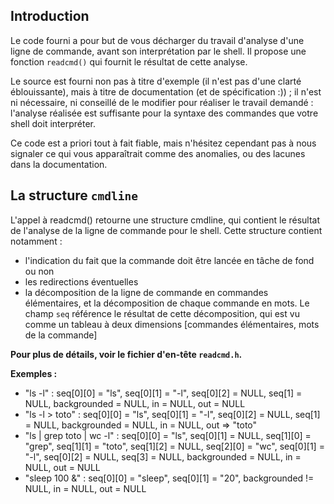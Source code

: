 Introduction
------------
Le code fourni a pour but de vous décharger du travail d'analyse d'une ligne de commande,
avant son interprétation par le shell. Il propose une fonction `readcmd()` qui fournit
le résultat de cette analyse.

Le source est fourni non pas à titre d'exemple (il n'est pas d'une clarté éblouissante),
mais à titre de documentation (et de spécification :)) ;  il n'est ni
 nécessaire, ni conseillé de le modifier pour réaliser le travail demandé : l'analyse
 réalisée est suffisante pour la syntaxe des commandes que votre shell doit interpréter.
 
 Ce code est a priori tout à fait fiable, mais n'hésitez cependant pas à nous signaler 
 ce qui vous apparaîtrait comme des anomalies, ou des lacunes dans la documentation.

La structure `cmdline`
----------------------
L'appel à readcmd() retourne une structure cmdline, qui contient le résultat de l'analyse
de la ligne de commande pour le shell.
Cette structure contient notamment :

- l'indication du fait que la commande doit être lancée en tâche de fond ou non
- les redirections éventuelles
- la décomposition de la ligne de commande en commandes élémentaires, et la décomposition
 de chaque commande en mots. Le champ `seq` référence le résultat de cette décomposition,
 qui est vu comme un tableau à deux dimensions [commandes élémentaires, mots de la commande]
 
 **Pour plus de détails, voir le fichier d'en-tête `readcmd.h`.**
 
**Exemples :**

- "ls -l" : seq[0][0] = "ls", seq[0][1] = "-l", seq[0][2] = NULL, seq[1] = NULL, backgrounded = NULL, in = NULL, out = NULL
- "ls -l > toto" : seq[0][0] = "ls", seq[0][1] = "-l", seq[0][2] = NULL,
 seq[1] = NULL, backgrounded = NULL, in = NULL, out => "toto"
- "ls | grep toto | wc -l" : seq[0][0] = "ls", seq[0][1] = NULL, 
seq[1][0] = "grep", seq[1][1] = "toto",  seq[1][2] = NULL, 
seq[2][0] = "wc", seq[0][1] = "-l", seq[0][2] = NULL,
seq[3] = NULL, backgrounded = NULL, in = NULL, out = NULL
- "sleep 100 &" : seq[0][0] = "sleep", seq[0][1] = "20",  backgrounded != NULL, in = NULL, out = NULL